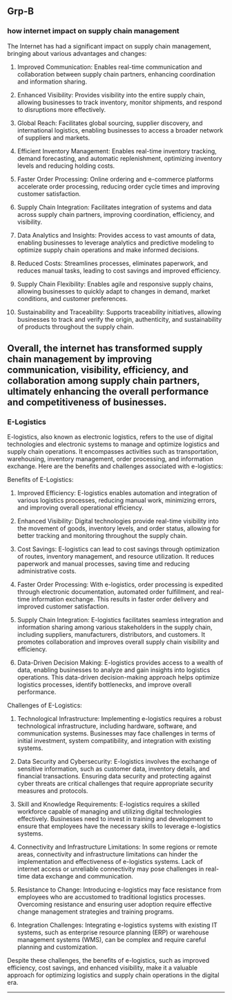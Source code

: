 ## Grp-B


### how internet impact on supply chain management
The Internet has had a significant impact on supply chain management, bringing about various advantages and changes:


1. Improved Communication: Enables real-time communication and collaboration between supply chain partners, enhancing coordination and information sharing.


2. Enhanced Visibility: Provides visibility into the entire supply chain, allowing businesses to track inventory, monitor shipments, and respond to disruptions more effectively.


3. Global Reach: Facilitates global sourcing, supplier discovery, and international logistics, enabling businesses to access a broader network of suppliers and markets.


4. Efficient Inventory Management: Enables real-time inventory tracking, demand forecasting, and automatic replenishment, optimizing inventory levels and reducing holding costs.


5. Faster Order Processing: Online ordering and e-commerce platforms accelerate order processing, reducing order cycle times and improving customer satisfaction.


6. Supply Chain Integration: Facilitates integration of systems and data across supply chain partners, improving coordination, efficiency, and visibility.


7. Data Analytics and Insights: Provides access to vast amounts of data, enabling businesses to leverage analytics and predictive modeling to optimize supply chain operations and make informed decisions.


8. Reduced Costs: Streamlines processes, eliminates paperwork, and reduces manual tasks, leading to cost savings and improved efficiency.


9. Supply Chain Flexibility: Enables agile and responsive supply chains, allowing businesses to quickly adapt to changes in demand, market conditions, and customer preferences.


10. Sustainability and Traceability: Supports traceability initiatives, allowing businesses to track and verify the origin, authenticity, and sustainability of products throughout the supply chain.


Overall, the internet has transformed supply chain management by improving communication, visibility, efficiency, and collaboration among supply chain partners, ultimately enhancing the overall performance and competitiveness of businesses.
---
### E-Logistics
E-logistics, also known as electronic logistics, refers to the use of digital technologies and electronic systems to manage and optimize logistics and supply chain operations. It encompasses activities such as transportation, warehousing, inventory management, order processing, and information exchange. Here are the benefits and challenges associated with e-logistics:


Benefits of E-Logistics:


1. Improved Efficiency: E-logistics enables automation and integration of various logistics processes, reducing manual work, minimizing errors, and improving overall operational efficiency.


2. Enhanced Visibility: Digital technologies provide real-time visibility into the movement of goods, inventory levels, and order status, allowing for better tracking and monitoring throughout the supply chain.


3. Cost Savings: E-logistics can lead to cost savings through optimization of routes, inventory management, and resource utilization. It reduces paperwork and manual processes, saving time and reducing administrative costs.


4. Faster Order Processing: With e-logistics, order processing is expedited through electronic documentation, automated order fulfillment, and real-time information exchange. This results in faster order delivery and improved customer satisfaction.


5. Supply Chain Integration: E-logistics facilitates seamless integration and information sharing among various stakeholders in the supply chain, including suppliers, manufacturers, distributors, and customers. It promotes collaboration and improves overall supply chain visibility and efficiency.


6. Data-Driven Decision Making: E-logistics provides access to a wealth of data, enabling businesses to analyze and gain insights into logistics operations. This data-driven decision-making approach helps optimize logistics processes, identify bottlenecks, and improve overall performance.


Challenges of E-Logistics:


1. Technological Infrastructure: Implementing e-logistics requires a robust technological infrastructure, including hardware, software, and communication systems. Businesses may face challenges in terms of initial investment, system compatibility, and integration with existing systems.


2. Data Security and Cybersecurity: E-logistics involves the exchange of sensitive information, such as customer data, inventory details, and financial transactions. Ensuring data security and protecting against cyber threats are critical challenges that require appropriate security measures and protocols.


3. Skill and Knowledge Requirements: E-logistics requires a skilled workforce capable of managing and utilizing digital technologies effectively. Businesses need to invest in training and development to ensure that employees have the necessary skills to leverage e-logistics systems.


4. Connectivity and Infrastructure Limitations: In some regions or remote areas, connectivity and infrastructure limitations can hinder the implementation and effectiveness of e-logistics systems. Lack of internet access or unreliable connectivity may pose challenges in real-time data exchange and communication.


5. Resistance to Change: Introducing e-logistics may face resistance from employees who are accustomed to traditional logistics processes. Overcoming resistance and ensuring user adoption require effective change management strategies and training programs.


6. Integration Challenges: Integrating e-logistics systems with existing IT systems, such as enterprise resource planning (ERP) or warehouse management systems (WMS), can be complex and require careful planning and customization.


Despite these challenges, the benefits of e-logistics, such as improved efficiency, cost savings, and enhanced visibility, make it a valuable approach for optimizing logistics and supply chain operations in the digital era.


---
